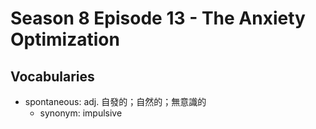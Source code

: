 # Season 8 Episode 13 - The Anxiety Optimization

## Vocabularies

- spontaneous: adj. 自發的；自然的；無意識的
  - synonym: impulsive